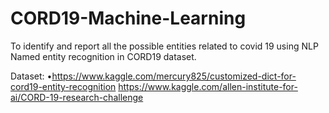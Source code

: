 # CORD19-Machine-Learning
To identify and report all the possible entities related to covid 19 using NLP Named entity recognition in CORD19 dataset.

Dataset: •https://www.kaggle.com/mercury825/customized-dict-for-cord19-entity-recognition
https://www.kaggle.com/allen-institute-for-ai/CORD-19-research-challenge


